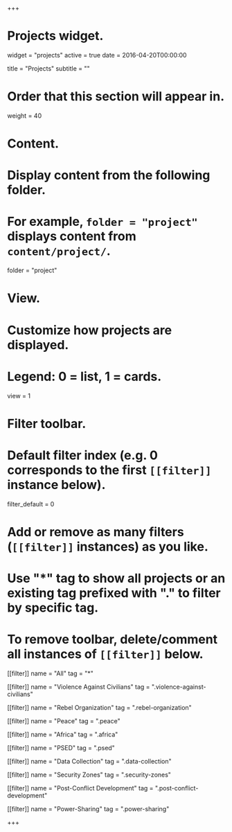 +++
# Projects widget.
widget = "projects"
active = true
date = 2016-04-20T00:00:00

title = "Projects"
subtitle = ""

# Order that this section will appear in.
weight = 40

# Content.
# Display content from the following folder.
# For example, `folder = "project"` displays content from `content/project/`.
folder = "project"

# View.
# Customize how projects are displayed.
# Legend: 0 = list, 1 = cards.
view = 1

# Filter toolbar.

# Default filter index (e.g. 0 corresponds to the first `[[filter]]` instance below).
filter_default = 0

# Add or remove as many filters (`[[filter]]` instances) as you like.
# Use "*" tag to show all projects or an existing tag prefixed with "." to filter by specific tag.
# To remove toolbar, delete/comment all instances of `[[filter]]` below.
[[filter]]
  name = "All"
  tag = "*"

[[filter]]
  name = "Violence Against Civilians"
  tag = ".violence-against-civilians"

[[filter]]
  name = "Rebel Organization"
  tag = ".rebel-organization"

[[filter]]
  name = "Peace"
  tag = ".peace"

[[filter]]
  name = "Africa"
  tag = ".africa"

[[filter]]
  name = "PSED"
  tag = ".psed"

[[filter]]
  name = "Data Collection"
  tag = ".data-collection"

[[filter]]
  name = "Security Zones"
  tag = ".security-zones"

[[filter]]
  name = "Post-Conflict Development"
  tag = ".post-conflict-development"

[[filter]]
  name = "Power-Sharing"
  tag = ".power-sharing"

+++
